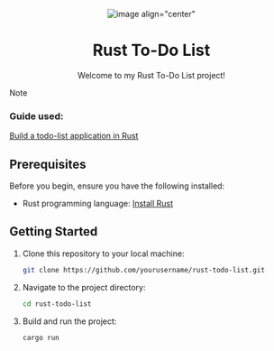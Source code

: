 <div align="center">

![image align="center"](https://github.com/Flumsykun/To-do-list-RUST/assets/93383232/685100bc-ceb2-4d06-b8a4-27b2c6e4614e)


# Rust To-Do List

Welcome to my Rust To-Do List project!

</div>

> [!NOTE]
> ### Guide used:
>[Build a todo-list application in Rust](https://medium.com/@goelpulkit43/build-a-todo-list-application-in-rust-c2cbe3f2938b)

## Prerequisites

Before you begin, ensure you have the following installed:

- Rust programming language: [Install Rust](https://www.rust-lang.org/tools/install)

## Getting Started

1. Clone this repository to your local machine:

    ```bash
    git clone https://github.com/yourusername/rust-todo-list.git
    ```

2. Navigate to the project directory:

    ```bash
    cd rust-todo-list
    ```

3. Build and run the project:

    ```bash
    cargo run
    ```


